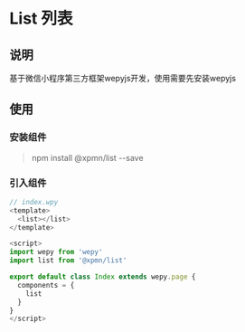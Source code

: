# List 列表

## 说明

基于微信小程序第三方框架wepyjs开发，使用需要先安装wepyjs

## 使用

### 安装组件

> npm install @xpmn/list --save

### 引入组件

```js
// index.wpy
<template>
  <list></list>
</template>

<script>
import wepy from 'wepy'
import list from '@xpmn/list'

export default class Index extends wepy.page {
  components = {
    list
  }
}
</script>
```

